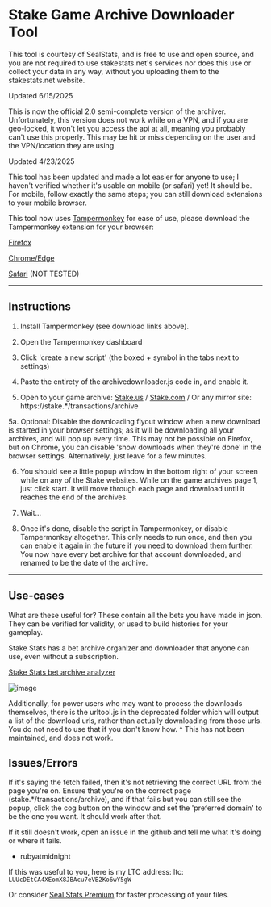 # Stake Game Archive Downloader Tool

This tool is courtesy of SealStats, and is free to use and open source, and you are not required to use stakestats.net's services nor does this use or collect your data in any way, without you uploading them to the stakestats.net website. 




Updated 6/15/2025

This is now the official 2.0 semi-complete version of the archiver. Unfortunately, this version does not work while on a VPN, and if you are geo-locked, it won't let you access the api at all, meaning you probably can't use this properly. This may be hit or miss depending on the user and the VPN/location they are using. 




Updated 4/23/2025

This tool has been updated and made a lot easier for anyone to use; I haven't verified whether it's usable on mobile (or safari) yet! It should be. For mobile, follow exactly the same steps; you can still download extensions to your mobile browser.

This tool now uses [Tampermonkey](https://www.tampermonkey.net/) for ease of use, please download the Tampermonkey extension for your browser:

[Firefox](https://addons.mozilla.org/en-US/firefox/addon/tampermonkey/)

[Chrome/Edge](https://chromewebstore.google.com/detail/tampermonkey/dhdgffkkebhmkfjojejmpbldmpobfkfo)

[Safari](https://apps.apple.com/us/app/tampermonkey/id6738342400) (NOT TESTED)

---

## Instructions

1. Install Tampermonkey (see download links above).

2. Open the Tampermonkey dashboard

3. Click 'create a new script' (the boxed + symbol in the tabs next to settings)

4. Paste the entirety of the archivedownloader.js code in, and enable it.

5. Open to your game archive: [Stake.us](https://stake.us/transactions/archive) / [Stake.com](https://stake.com/transactions/archive) / Or any mirror site: https://stake.*/transactions/archive

5a. Optional: Disable the downloading flyout window when a new download is started in your browser settings; as it will be downloading all your archives, and will pop up every time. This may not be possible on Firefox, but on Chrome, you can disable 'show downloads when they're done' in the browser settings. Alternatively, just leave for a few minutes.

6. You should see a little popup window in the bottom right of your screen while on any of the Stake websites. While on the game archives page 1, just click start. It will move through each page and download until it reaches the end of the archives. 

7. Wait...

8. Once it's done, disable the script in Tampermonkey, or disable Tampermonkey altogether. This only needs to run once, and then you can enable it again in the future if you need to download them further. You now have every bet archive for that account downloaded, and renamed to be the date of the archive. 

---

## Use-cases

What are these useful for? These contain all the bets you have made in json. They can be verified for validity, or used to build histories for your gameplay. 

Stake Stats has a bet archive organizer and downloader that anyone can use, even without a subscription. 

[Stake Stats bet archive analyzer](https://stakestats.net/stake/tools/betarchive)

![image](https://github.com/user-attachments/assets/6fbd544a-a4f5-4d49-8452-da01d159065f)



Additionally, for power users who may want to process the downloads themselves, there is the urltool.js in the deprecated folder which will output a list of the download urls, rather than actually downloading from those urls. You do not need to use that if you don't know how. 
^ This has not been maintained, and does not work. 


## Issues/Errors

If it's saying the fetch failed, then it's not retrieving the correct URL from the page you're on. Ensure that you're on the correct page (stake.*/transactions/archive), and if that fails but you can still see the popup, click the cog button on the window and set the 'preferred domain' to be the one you want. It should work after that.

If it still doesn't work, open an issue in the github and tell me what it's doing or where it fails.

- rubyatmidnight

If this was useful to you, here is my LTC address: 
ltc: `LUUcDEtCA4XEomX8JBAcu7eVB2Ko6wY5gW`

Or consider [Seal Stats Premium](https://stakestats.net/stake/offers) for faster processing of your files. 
